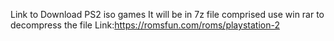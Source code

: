 Link to Download PS2 iso games It will be in 7z file comprised use win rar to decompress the file Link:https://romsfun.com/roms/playstation-2